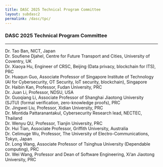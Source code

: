 ```yaml
---
title: DASC 2025 Technical Program Committee
layout: subdasc2
permalink: /dasc/tpc/
---
```


<h3>DASC 2025 Technical Program Committee</h3>
<hr/>
Dr. Tao Ban, NICT, Japan <br>
Dr. Soufiene Djahel, Centre for Future Transport and Cities, University of Coventry, UK <br>
Dr. Xiaoya Hu, Engineer of CRSC, Beijing (Data privacy, blockchain for ITS), PRC <br>
Dr. Huaqun Guo, Associate Professor of Singapore Institute of Technology (AI for Cybersecurity, OT Security, IoT security, blockchain), Singapore <br>
Dr. Haibin Kan, Professor, Fudan University, PRC <br>
Dr. Juan Li, Professor, NDSU, USA <br>
Dr. Guoqiang Li, Associate Professor of Shanghai Jiaotong University (SJTU) (formal verification, zero-knowledge proofs), PRC <br>
Dr. Jingwei Liu, Professor, Xidian University, PRC <br>
Dr. Montida Pattaranantakul, Cybersecurity Research lead, NECTEC, Thailand <br>
Dr. Wenyu QU, Professor, Tianjin University, PRC <br>
Dr. Hui Tian, Associate Professor, Griffith University, Australia <br>
Dr. Celimuge Wu, Professor, The University of Electro-Communications, Tokyo, Japan <br>
Dr. Long Wang, Associate Professor of Tsinghua University (Dependable computing), PRC <br>
Dr. Wei Wang, Professor and Dean of Software Engineering, Xi’an Jiaotong University, PRC <br>